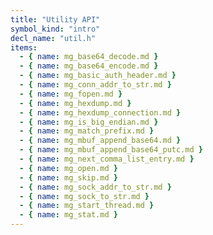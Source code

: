 ```yaml
---
title: "Utility API"
symbol_kind: "intro"
decl_name: "util.h"
items:
  - { name: mg_base64_decode.md }
  - { name: mg_base64_encode.md }
  - { name: mg_basic_auth_header.md }
  - { name: mg_conn_addr_to_str.md }
  - { name: mg_fopen.md }
  - { name: mg_hexdump.md }
  - { name: mg_hexdump_connection.md }
  - { name: mg_is_big_endian.md }
  - { name: mg_match_prefix.md }
  - { name: mg_mbuf_append_base64.md }
  - { name: mg_mbuf_append_base64_putc.md }
  - { name: mg_next_comma_list_entry.md }
  - { name: mg_open.md }
  - { name: mg_skip.md }
  - { name: mg_sock_addr_to_str.md }
  - { name: mg_sock_to_str.md }
  - { name: mg_start_thread.md }
  - { name: mg_stat.md }
---
```




